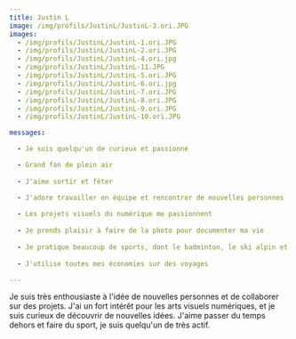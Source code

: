 ```yaml
---
title: Justin L 
image: /img/profils/JustinL/JustinL-3.ori.JPG
images:
  - /img/profils/JustinL/JustinL-1.ori.JPG
  - /img/profils/JustinL/JustinL-2.ori.JPG
  - /img/profils/JustinL/JustinL-4.ori.jpg
  - /img/profils/JustinL/JustinL-11.JPG
  - /img/profils/JustinL/JustinL-5.ori.JPG
  - /img/profils/JustinL/JustinL-6.ori.jpg
  - /img/profils/JustinL/JustinL-7.ori.JPG
  - /img/profils/JustinL/JustinL-8.ori.JPG
  - /img/profils/JustinL/JustinL-9.ori.JPG
  - /img/profils/JustinL/JustinL-10.ori.JPG

messages:

  - Je suis quelqu'un de curieux et passionné 

  - Grand fan de plein air
    
  - J'aime sortir et fêter 

  - J'adore travailler en équipe et rencontrer de nouvelles personnes
    
  - Les projets visuels du numérique me passionnent
    
  - Je prends plaisir à faire de la photo pour documenter ma vie
    
  - Je pratique beaucoup de sports, dont le badminton, le ski alpin et le skate
    
  - J'utilise toutes mes économies sur des voyages

---
```

Je suis très enthousiaste à l'idée de nouvelles personnes et de collaborer sur des projets. J'ai un fort intérêt pour les arts visuels numériques, et je suis curieux de découvrir de nouvelles idées. J'aime passer du temps dehors et faire du sport, je suis quelqu'un de très actif. 
